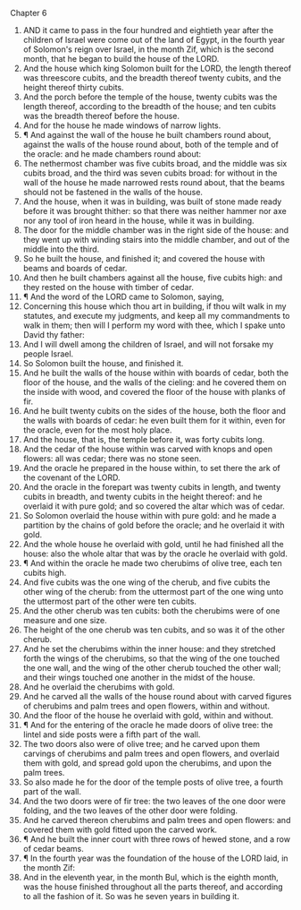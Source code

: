 

Chapter 6

1. AND it came to pass in the four hundred and eightieth year after the children of Israel were come out of the land of Egypt, in the fourth year of Solomon's reign over Israel, in the month Zif, which is the second month, that he began to build the house of the LORD.
2. And the house which king Solomon built for the LORD, the length thereof was threescore cubits, and the breadth thereof twenty cubits, and the height thereof thirty cubits.
3. And the porch before the temple of the house, twenty cubits was the length thereof, according to the breadth of the house; and ten cubits was the breadth thereof before the house.
4. And for the house he made windows of narrow lights.
5. ¶ And against the wall of the house he built chambers round about, against the walls of the house round about, both of the temple and of the oracle: and he made chambers round about:
6. The nethermost chamber was five cubits broad, and the middle was six cubits broad, and the third was seven cubits broad: for without in the wall of the house he made narrowed rests round about, that the beams should not be fastened in the walls of the house.
7. And the house, when it was in building, was built of stone made ready before it was brought thither: so that there was neither hammer nor axe nor any tool of iron heard in the house, while it was in building.
8. The door for the middle chamber was in the right side of the house: and they went up with winding stairs into the middle chamber, and out of the middle into the third.
9. So he built the house, and finished it; and covered the house with beams and boards of cedar.
10. And then he built chambers against all the house, five cubits high: and they rested on the house with timber of cedar.
11. ¶ And the word of the LORD came to Solomon, saying,
12. Concerning this house which thou art in building, if thou wilt walk in my statutes, and execute my judgments, and keep all my commandments to walk in them; then will I perform my word with thee, which I spake unto David thy father:
13. And I will dwell among the children of Israel, and will not forsake my people Israel.
14. So Solomon built the house, and finished it.
15. And he built the walls of the house within with boards of cedar, both the floor of the house, and the walls of the cieling: and he covered them on the inside with wood, and covered the floor of the house with planks of fir.
16. And he built twenty cubits on the sides of the house, both the floor and the walls with boards of cedar: he even built them for it within, even for the oracle, even for the most holy place.
17. And the house, that is, the temple before it, was forty cubits long.
18. And the cedar of the house within was carved with knops and open flowers: all was cedar; there was no stone seen.
19. And the oracle he prepared in the house within, to set there the ark of the covenant of the LORD.
20. And the oracle in the forepart was twenty cubits in length, and twenty cubits in breadth, and twenty cubits in the height thereof: and he overlaid it with pure gold; and so covered the altar which was of cedar.
21. So Solomon overlaid the house within with pure gold: and he made a partition by the chains of gold before the oracle; and he overlaid it with gold.
22. And the whole house he overlaid with gold, until he had finished all the house: also the whole altar that was by the oracle he overlaid with gold.
23. ¶ And within the oracle he made two cherubims of olive tree, each ten cubits high.
24. And five cubits was the one wing of the cherub, and five cubits the other wing of the cherub: from the uttermost part of the one wing unto the uttermost part of the other were ten cubits.
25. And the other cherub was ten cubits: both the cherubims were of one measure and one size.
26. The height of the one cherub was ten cubits, and so was it of the other cherub.
27. And he set the cherubims within the inner house: and they stretched forth the wings of the cherubims, so that the wing of the one touched the one wall, and the wing of the other cherub touched the other wall; and their wings touched one another in the midst of the house.
28. And he overlaid the cherubims with gold.
29. And he carved all the walls of the house round about with carved figures of cherubims and palm trees and open flowers, within and without.
30. And the floor of the house he overlaid with gold, within and without.
31. ¶ And for the entering of the oracle he made doors of olive tree: the lintel and side posts were a fifth part of the wall.
32. The two doors also were of olive tree; and he carved upon them carvings of cherubims and palm trees and open flowers, and overlaid them with gold, and spread gold upon the cherubims, and upon the palm trees.
33. So also made he for the door of the temple posts of olive tree, a fourth part of the wall.
34. And the two doors were of fir tree: the two leaves of the one door were folding, and the two leaves of the other door were folding.
35. And he carved thereon cherubims and palm trees and open flowers: and covered them with gold fitted upon the carved work.
36. ¶ And he built the inner court with three rows of hewed stone, and a row of cedar beams.
37. ¶ In the fourth year was the foundation of the house of the LORD laid, in the month Zif:
38. And in the eleventh year, in the month Bul, which is the eighth month, was the house finished throughout all the parts thereof, and according to all the fashion of it.  So was he seven years in building it.
